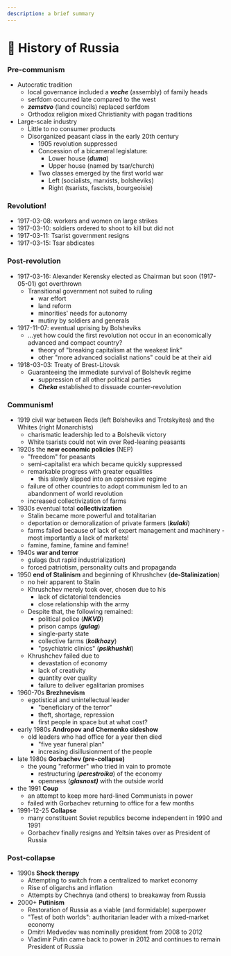 ```yaml
---
description: a brief summary
---
```


# 📜 History of Russia

### Pre-communism

* Autocratic tradition
  * local governance included a _**veche**_ (assembly) of family heads
  * serfdom occurred late compared to the west
  * _**zemstvo**_ (land councils) replaced serfdom
  * Orthodox religion mixed Christianity with pagan traditions
* Large-scale industry&#x20;
  * Little to no consumer products
  * Disorganized peasant class in the early 20th century
    * 1905 revolution suppressed
    * Concession of a bicameral legislature:&#x20;
      * Lower house (_**duma**_)&#x20;
      * Upper house (named by tsar/church)
    * Two classes emerged by the first world war
      * Left (socialists, marxists, bolsheviks)
      * Right (tsarists, fascists, bourgeoisie)

### Revolution!

* 1917-03-08: workers and women on large strikes
* 1917-03-10: soldiers ordered to shoot to kill but did not
* 1917-03-11: Tsarist government resigns
* 1917-03-15: Tsar abdicates

### Post-revolution

* 1917-03-16: Alexander Kerensky elected as Chairman but soon (1917-05-01) got overthrown
  * Transitional government not suited to ruling
    * war effort
    * land reform
    * minorities' needs for autonomy
    * mutiny by soldiers and generals
* 1917-11-07: eventual uprising by Bolsheviks
  * ...yet how could the first revolution not occur in an economically advanced and compact country?
    * theory of "breaking capitalism at the weakest link"
    * other "more advanced socialist nations" could be at their aid
* 1918-03-03: Treaty of Brest-Litovsk
  * Guaranteeing the immediate survival of Bolshevik regime
    * suppression of all other political parties
    * _**Cheka**_ established to dissuade counter-revolution

### Communism!

* 1919 civil war between Reds (left Bolsheviks and Trotskyites) and the Whites (right Monarchists)
  * charismatic leadership led to a Bolshevik victory
  * White tsarists could not win over Red-leaning peasants
* 1920s the **new economic policies** (NEP)
  * "freedom" for peasants
  * semi-capitalist era which became quickly suppressed
  * remarkable progress with greater equalities
    * this slowly slipped into an oppressive regime
  * failure of other countries to adopt communism led to an abandonment of world revolution
  * increased collectivization of farms
* 1930s eventual total **collectivization**
  * Stalin became more powerful and totalitarian
  * deportation or demoralization of private farmers (_**kulaki**_)
  * farms failed because of lack of expert management and machinery - most importantly a lack of markets!
  * famine, famine, famine and famine!
* 1940s **war and terror**
  * gulags (but rapid industrialization)
  * forced patriotism, personality cults and propaganda
* 1950 **end of Stalinism** and beginning of Khrushchev (**de-Stalinization**)
  * no heir apparent to Stalin
  * Khrushchev merely took over, chosen due to his
    * lack of dictatorial tendencies
    * close relationship with the army
  * Despite that, the following remained:
    * political police (_**NKVD**_)
    * prison camps (_**gulag**_)
    * single-party state
    * collective farms (_**kolkhozy**_)
    * "psychiatric clinics" (_**psikhushki**_)&#x20;
  * Khrushchev failed due to
    * devastation of economy
    * lack of creativity
    * quantity over quality
    * failure to deliver egalitarian promises
* 1960-70s **Brezhnevism**
  * egotistical and unintellectual leader
    * "beneficiary of the terror"
    * theft, shortage, repression
    * first people in space but at what cost?
* early 1980s **Andropov and Chernenko sideshow**
  * old leaders who had office for a year then died
    * "five year funeral plan"
    * increasing disillusionment of the people
* late 1980s **Gorbachev (pre-collapse)**
  * the young "reformer" who tried in vain to promote
    * restructuring (_**perestroika**_) of the economy
    * openness (_**glasnost)**_ with the outside world&#x20;
* the 1991 **Coup**
  * an attempt to keep more hard-lined Communists in power
  * failed with Gorbachev returning to office for a few months
* 1991-12-25 **Collapse**
  * many constituent Soviet republics become independent in 1990 and 1991
  * Gorbachev finally resigns and Yeltsin takes over as President of Russia

### Post-collapse

* 1990s **Shock therapy**
  * Attempting to switch from a centralized to market economy
  * Rise of oligarchs and inflation
  * Attempts by Chechnya (and others) to breakaway from Russia
* 2000+ **Putinism**
  * Restoration of Russia as a viable (and formidable) superpower
  * "Test of both worlds": authoritarian leader with a mixed-market economy
  * Dmitri Medvedev was nominally president from 2008 to 2012
  * Vladimir Putin came back to power in 2012 and continues to remain President of Russia
